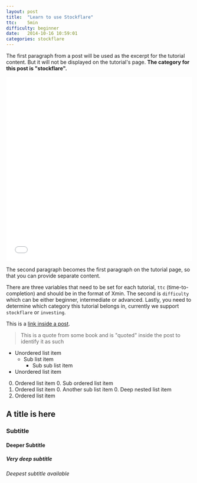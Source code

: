 ```yaml
---
layout: post
title:  "Learn to use Stockflare"
ttc:    5min
difficulty: beginner
date:   2014-10-16 10:59:01
categories: stockflare
---
```

The first paragraph from a post will be used as the excerpt for the tutorial content. But it will not be displayed on the tutorial's page. **The category for this post is "stockflare".**

<iframe src="//player.vimeo.com/video/108550980?title=0&amp;byline=0&amp;portrait=0&amp;badge=0" width="100%" height="500" frameborder="0" webkitallowfullscreen mozallowfullscreen allowfullscreen></iframe>

The second paragraph becomes the first paragraph on the tutorial page, so that you can provide separate content.

There are three variables that need to be set for each tutorial, `ttc` (time-to-completion) and should be in the format of Xmin. The second is `difficulty` which can be either beginner, intermediate or advanced. Lastly, you need to determine which category this tutorial belongs in, currently we support `stockflare` or `investing`.

This is a [link inside a post](http://stockflare.com).

>  This is a quote from some book and is "quoted" inside the post to identify it as such

* Unordered list item
  * Sub list item
    * Sub sub list item
* Unordered list item

0. Ordered list item
   0. Sub ordered list item
0. Ordered list item
   0. Another sub list item
      0. Deep nested list item
0. Ordered list item

## A title is here

### Subtitle

#### Deeper Subtitle

##### Very deep subtitle

###### Deepest subtitle available
